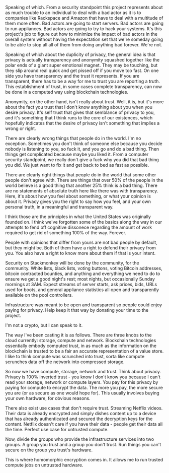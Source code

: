 Speaking of which. From a security standpoint this project represents about as much trouble to an individual to deal with a bad actor as it is to companies like Rackspace and Amazon that have to deal with a multitude of them more often. Bad actors are going to start servers. Bad actors are going to run appliances. Bad actors are going to try to hack your systems. It's this project's job to figure out how to minimize the impact of bad actors in the overall system without having the expectation set that we're someday going to be able to stop all all of them from doing anything bad forever. We're not.

Speaking of which about the duplicity of privacy, the general idea is that privacy is actually transparency and anonymity squashed together like the polar ends of a giant super emotional magnet. They may be touching, but they slip around real quick and get pissed off if you move too fast. On one side you have transparency and the trust it represents. If you are transparent, there has to be a way for me to trust you are reporting a truth. This establishment of trust, in some cases complete transparency, can now be done in a computed way using blockchain technologies.

Anonymity, on the other hand, isn't really about trust. Well, it is, but it's more about the fact you trust that I don't know anything about you when you desire privacy. It's self trust that gives that semblance of privacy to you, and it's something that I think runs to the core of our existences, which hopefully indicates that the desire of privacy isn't something that implies a wrong or right.

There are clearly wrong things that people do in the world. I'm no exception. Sometimes you don't think of someone else because you decide nobody is listening to you, so fuck it, and you go and do a bad thing. Then things get complicated because maybe you liked it. From a computer security standpoint, we really don't give a fuck why you did that bad thing you did. We just want to fix it and get back to bed as fast as possible.

There are clearly right things that people do in the world that some other people don't agree with. There are things that over 50% of the people in the world believe is a good thing that another 25% think is a bad thing. There are no statements of absolute truth here like there was with transparency. Here, it's about how you feel about something, or what your opinion is about it. Privacy gives you the right to say how you feel, and your own personal truth, in a meaningful and transparent way.

I think those are the principles in what the United States was originally founded on. I think we've forgotten some of the basics along the way in our attempts to fend off cognitive dissonece regarding the amount of work required to get rid of something 100% of the way. Forever.

People with opinions that differ from yours are not bad people by default, but they might be. Both of them have a right to defend their privacy from you. You also have a right to know more about them if that is your intent.

Security on Stackmonkey will be done by the community, for the community. White lists, black lists, voting buttons, voting Bitcoin addresses, bitcoin contracted bounties, and anything and everything we need to do to ensure we get a good night's rest; most nights, but occasionally Sunday mornings at 3AM. Expect streams of server starts, ask prices, bids, URLs used for boots, and general appliance statistics all open and transparently available on the pool controllers.

Infrastructure was meant to be open and transparent so people could enjoy paying for privacy. Help keep it that way by donating your time to the project.

I'm not a crypto, but I can speak to it.

The way I've been casting it is as follows.  There are three knobs to the cloud currently: storage, compute and network.  Blockchain 
technologies essentially embody computed trust, in as much as the information on the blockchain is trusted to be a fair an accurate representation of a value store.  I like to think compute was scrunched into trust, sorta like compute scrunches data off the network into compressed storage.

So now we have compute, storage, network and trust.  Think about privacy.  Privacy is 100% inverted trust - you know I don't know you because I can't read your storage, network or compute layers.  You pay for this privacy by paying for compute to encrypt the data.  The more you pay, the more secure you are (or as secure as one would hope for).  This usually involves buying your own hardware, for obvious reasons.

There also exist use cases  that don't require trust.  Streaming Netflix videos.  Their data is already encrypted and simply dishes content up to a device that has already authenticated and secured the decryption keys for the content.  Netflix doesn't care if you have their data - people get their data all the time.  Perfect use case for untrusted compute.

Now, divide the groups who provide the infrastructure services into two groups.  A group you trust and a group you don't trust.  Run things you can't secure on the group you trust's hardware.

This is where homomorphic encryption comes in.  It allows me to run trusted compute jobs on untrusted hardware.  
